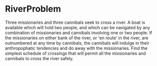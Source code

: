 # RiverProblem
Three missionaries and three cannibals seek to cross a river. A boat is available which will hold two people, and which can be navigated by any combination of missionaries and cannibals involving one or two people. If the missionaries on either bank of the river, or 'en route' in the river, are outnumbered at any time by cannibals, the cannibals will indulge in their anthropophatic tendencies and do away with the missionaries. Find the simplest schedule of crossings that will permit all the missionaries and cannibals to cross the river safely.
